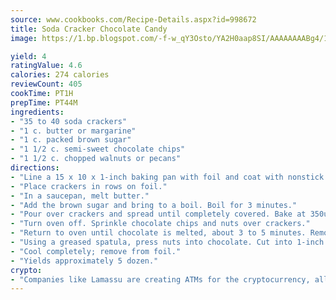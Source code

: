 ```yaml
---
source: www.cookbooks.com/Recipe-Details.aspx?id=998672
title: Soda Cracker Chocolate Candy
image: https://1.bp.blogspot.com/-f-w_qY3Osto/YA2H0aap8SI/AAAAAAAABg4/17myAO5s9b8JksYvWDXpYkaDlcY0g6k_gCLcBGAsYHQ/s296/3.png

yield: 4
ratingValue: 4.6
calories: 274 calories
reviewCount: 405
cookTime: PT1H
prepTime: PT44M
ingredients:
- "35 to 40 soda crackers"
- "1 c. butter or margarine"
- "1 c. packed brown sugar"
- "1 1/2 c. semi-sweet chocolate chips"
- "1 1/2 c. chopped walnuts or pecans"
directions:
- "Line a 15 x 10 x 1-inch baking pan with foil and coat with nonstick cooking spray."
- "Place crackers in rows on foil."
- "In a saucepan, melt butter."
- "Add the brown sugar and bring to a boil. Boil for 3 minutes."
- "Pour over crackers and spread until completely covered. Bake at 350u00b0 for 5 minutes crackers will float. Remove from the oven."
- "Turn oven off. Sprinkle chocolate chips and nuts over crackers."
- "Return to oven until chocolate is melted, about 3 to 5 minutes. Remove from oven."
- "Using a greased spatula, press nuts into chocolate. Cut into 1-inch squares while warm."
- "Cool completely; remove from foil."
- "Yields approximately 5 dozen."
crypto:
- "Companies like Lamassu are creating ATMs for the cryptocurrency, allowing you to scan your Bitcoin QR code, enter your cash, and buy bitcoin with the push of a button."
---
```

